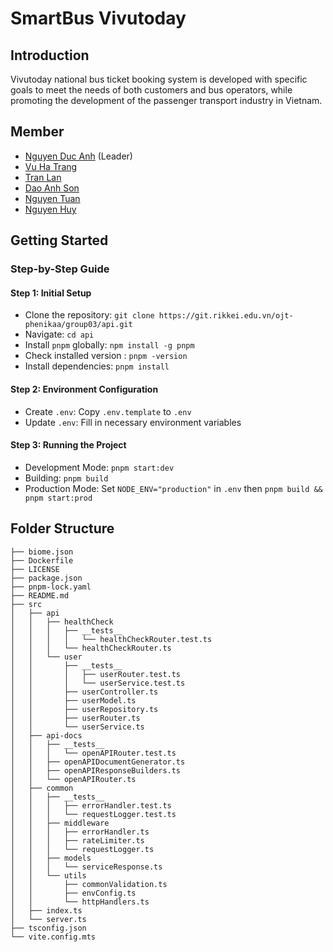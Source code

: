 # SmartBus Vivutoday 

## Introduction

Vivutoday national bus ticket booking system is developed with specific goals to meet the needs of both customers and bus operators, while promoting the development of the passenger transport industry in Vietnam.

## Member

- [Nguyen Duc Anh](https://git.rikkei.edu.vn/anhnguyen) (Leader)
- [Vu Ha Trang](https://git.rikkei.edu.vn/trangvux)
- [Tran Lan](https://git.rikkei.edu.vn/tranlan149)
- [Dao Anh Son](https://git.rikkei.edu.vn/daoanhson1998)
- [Nguyen Tuan](https://git.rikkei.edu.vn/tuannguyen2705)
- [Nguyen Huy](https://git.rikkei.edu.vn/HuyNguyen)

## Getting Started

### Step-by-Step Guide

#### Step 1: Initial Setup

- Clone the repository: `git clone https://git.rikkei.edu.vn/ojt-phenikaa/group03/api.git`
- Navigate: `cd api`
- Install `pnpm` globally: `npm install -g pnpm`
- Check installed version : `pnpm -version`
- Install dependencies: `pnpm install`

#### Step 2: Environment Configuration

- Create `.env`: Copy `.env.template` to `.env`
- Update `.env`: Fill in necessary environment variables

#### Step 3: Running the Project

- Development Mode: `pnpm start:dev`
- Building: `pnpm build`
- Production Mode: Set `NODE_ENV="production"` in `.env` then `pnpm build && pnpm start:prod`

## Folder Structure

```code
├── biome.json
├── Dockerfile
├── LICENSE
├── package.json
├── pnpm-lock.yaml
├── README.md
├── src
│   ├── api
│   │   ├── healthCheck
│   │   │   ├── __tests__
│   │   │   │   └── healthCheckRouter.test.ts
│   │   │   └── healthCheckRouter.ts
│   │   └── user
│   │       ├── __tests__
│   │       │   ├── userRouter.test.ts
│   │       │   └── userService.test.ts
│   │       ├── userController.ts
│   │       ├── userModel.ts
│   │       ├── userRepository.ts
│   │       ├── userRouter.ts
│   │       └── userService.ts
│   ├── api-docs
│   │   ├── __tests__
│   │   │   └── openAPIRouter.test.ts
│   │   ├── openAPIDocumentGenerator.ts
│   │   ├── openAPIResponseBuilders.ts
│   │   └── openAPIRouter.ts
│   ├── common
│   │   ├── __tests__
│   │   │   ├── errorHandler.test.ts
│   │   │   └── requestLogger.test.ts
│   │   ├── middleware
│   │   │   ├── errorHandler.ts
│   │   │   ├── rateLimiter.ts
│   │   │   └── requestLogger.ts
│   │   ├── models
│   │   │   └── serviceResponse.ts
│   │   └── utils
│   │       ├── commonValidation.ts
│   │       ├── envConfig.ts
│   │       └── httpHandlers.ts
│   ├── index.ts
│   └── server.ts
├── tsconfig.json
└── vite.config.mts
```
